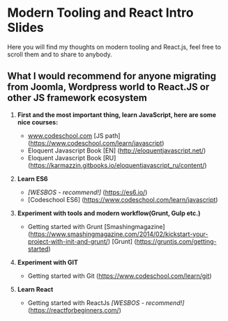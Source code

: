 # Modern Tooling and React Intro Slides

Here you will find my thoughts on modern tooling and React.js, feel free to scroll them and to share to anybody.

## What I would recommend for anyone migrating from Joomla, Wordpress world to React.JS or other JS framework ecosystem

1. **First and the most important thing, learn JavaScript, here are some nice courses:**
   - www.codeschool.com [JS path] (https://www.codeschool.com/learn/javascript)
   - Eloquent Javascript Book [EN] (http://eloquentjavascript.net/)
   - Eloquent Javascript Book [RU] (https://karmazzin.gitbooks.io/eloquentjavascript_ru/content/)

2. **Learn ES6**
     - *[WESBOS - recommend!]* (https://es6.io/)
     - [Codeschool ES6] (https://www.codeschool.com/learn/javascript)

3. **Experiment with tools and modern workflow(Grunt, Gulp etc.)**
   - Getting started with Grunt
     [Smashingmagazine] (https://www.smashingmagazine.com/2014/02/kickstart-your-project-with-init-and-grunt/)
     [Grunt] (https://gruntjs.com/getting-started)

4. **Experiment with GIT**
   - Getting started with Git (https://www.codeschool.com/learn/git)

5. **Learn React**
   - Getting started with ReactJs *[WESBOS - recommend!]* (https://reactforbeginners.com/)



